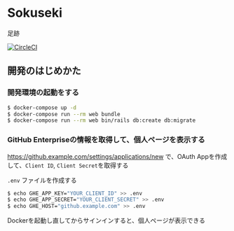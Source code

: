 # Sokuseki

足跡

[![CircleCI](https://circleci.com/gh/sokusekiya/sokuseki/tree/master.svg?style=svg)](https://circleci.com/gh/sokusekiya/sokuseki/tree/master)

## 開発のはじめかた

### 開発環境の起動をする

```bash
$ docker-compose up -d
$ docker-compose run --rm web bundle
$ docker-compose run --rm web bin/rails db:create db:migrate
```

### GitHub Enterpriseの情報を取得して、個人ページを表示する
https://github.example.com/settings/applications/new で、OAuth Appを作成して、`Client ID`, `Client Secret`を取得する

`.env` ファイルを作成する

```bash
$ echo GHE_APP_KEY="YOUR_CLIENT_ID" >> .env
$ echo GHE_APP_SECRET="YOUR_CLIENT_SECRET" >> .env
$ echo GHE_HOST="github.example.com" >> .env
```

Dockerを起動し直してからサインインすると、個人ページが表示できる
